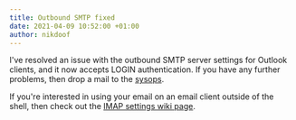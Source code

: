 ```yaml
---
title: Outbound SMTP fixed
date: 2021-04-09 10:52:00 +01:00
author: nikdoof
---
```

I've resolved an issue with the outbound SMTP server settings for Outlook clients, and it now accepts LOGIN authentication. If you have any further problems, then drop a mail to the [sysops](mailto:sysops@dimension.sh).

If you're interested in using your email on an email client outside of the shell, then check out the [IMAP settings wiki page](https://dimension.sh/cgi/wiki.cgi?p=Accessing_your_email_via_IMAP).